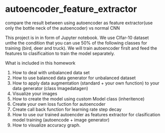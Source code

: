 # autoencoder_feature_extractor
compare the result between using autoencoder as feature extractor(use only the bottle neck of the autoencoder) vs normal CNN

This project is in in form of Jupyter notebook. We use CIfar-10 dataset unthe the condition that you can use 50% of the following classes for training (bird, deer and truck).
We will train autoencoder firslt and feed the features to clasificaition to train the model separately.

What is included in this homework

1. How to deal with unbalanced data set
2. How to use balanced data generator for unbalanced dataset
3. How to apply data augmentation (standard + your own function) to your data generator (class Imagedatagen)
4. Visualize your images
5. How to create the model using custom Model class (inheritence)
6. Create your own loss fuction for autoencoder
7. Create call back function for learning rate step decay
8. How to use our trained autoencder as features extractor for clasification model training (autoencode + image generator)
9. How to visualize accuracy graph.

